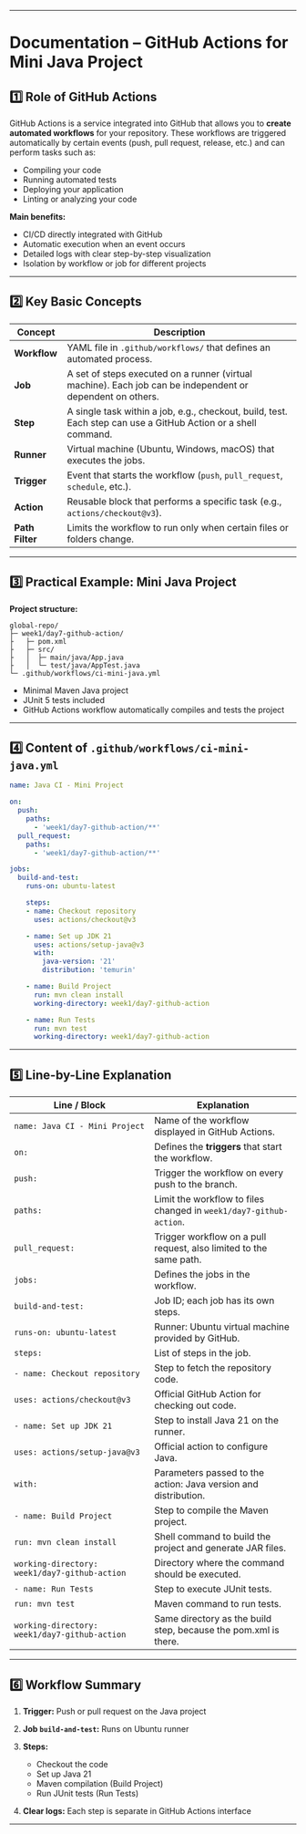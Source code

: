 
---

# Documentation – GitHub Actions for Mini Java Project

## 1️⃣ Role of GitHub Actions

GitHub Actions is a service integrated into GitHub that allows you to **create automated workflows** for your repository.
These workflows are triggered automatically by certain events (push, pull request, release, etc.) and can perform tasks such as:

* Compiling your code
* Running automated tests
* Deploying your application
* Linting or analyzing your code

**Main benefits:**

* CI/CD directly integrated with GitHub
* Automatic execution when an event occurs
* Detailed logs with clear step-by-step visualization
* Isolation by workflow or job for different projects

---

## 2️⃣ Key Basic Concepts

| Concept         | Description                                                                                                    |
| --------------- | -------------------------------------------------------------------------------------------------------------- |
| **Workflow**    | YAML file in `.github/workflows/` that defines an automated process.                                           |
| **Job**         | A set of steps executed on a runner (virtual machine). Each job can be independent or dependent on others.     |
| **Step**        | A single task within a job, e.g., checkout, build, test. Each step can use a GitHub Action or a shell command. |
| **Runner**      | Virtual machine (Ubuntu, Windows, macOS) that executes the jobs.                                               |
| **Trigger**     | Event that starts the workflow (`push`, `pull_request`, `schedule`, etc.).                                     |
| **Action**      | Reusable block that performs a specific task (e.g., `actions/checkout@v3`).                                    |
| **Path Filter** | Limits the workflow to run only when certain files or folders change.                                          |

---

## 3️⃣ Practical Example: Mini Java Project

**Project structure:**

```
global-repo/
├─ week1/day7-github-action/
├   ├─ pom.xml
├   ├─ src/
├   │  ├─ main/java/App.java
├   │  └─ test/java/AppTest.java
└─ .github/workflows/ci-mini-java.yml
```

* Minimal Maven Java project
* JUnit 5 tests included
* GitHub Actions workflow automatically compiles and tests the project

---

## 4️⃣ Content of `.github/workflows/ci-mini-java.yml`

```yaml
name: Java CI - Mini Project

on:
  push:
    paths:
      - 'week1/day7-github-action/**'
  pull_request:
    paths:
      - 'week1/day7-github-action/**'

jobs:
  build-and-test:
    runs-on: ubuntu-latest

    steps:
    - name: Checkout repository
      uses: actions/checkout@v3

    - name: Set up JDK 21
      uses: actions/setup-java@v3
      with:
        java-version: '21'
        distribution: 'temurin'

    - name: Build Project
      run: mvn clean install
      working-directory: week1/day7-github-action

    - name: Run Tests
      run: mvn test
      working-directory: week1/day7-github-action
```

---

## 5️⃣ Line-by-Line Explanation

| Line / Block                                  | Explanation                                                        |
| --------------------------------------------- | ------------------------------------------------------------------ |
| `name: Java CI - Mini Project`                | Name of the workflow displayed in GitHub Actions.                  |
| `on:`                                         | Defines the **triggers** that start the workflow.                  |
| `push:`                                       | Trigger the workflow on every push to the branch.                  |
| `paths:`                                      | Limit the workflow to files changed in `week1/day7-github-action`. |
| `pull_request:`                               | Trigger workflow on a pull request, also limited to the same path. |
| `jobs:`                                       | Defines the jobs in the workflow.                                  |
| `build-and-test:`                             | Job ID; each job has its own steps.                                |
| `runs-on: ubuntu-latest`                      | Runner: Ubuntu virtual machine provided by GitHub.                 |
| `steps:`                                      | List of steps in the job.                                          |
| `- name: Checkout repository`                 | Step to fetch the repository code.                                 |
| `uses: actions/checkout@v3`                   | Official GitHub Action for checking out code.                      |
| `- name: Set up JDK 21`                       | Step to install Java 21 on the runner.                             |
| `uses: actions/setup-java@v3`                 | Official action to configure Java.                                 |
| `with:`                                       | Parameters passed to the action: Java version and distribution.    |
| `- name: Build Project`                       | Step to compile the Maven project.                                 |
| `run: mvn clean install`                      | Shell command to build the project and generate JAR files.         |
| `working-directory: week1/day7-github-action` | Directory where the command should be executed.                    |
| `- name: Run Tests`                           | Step to execute JUnit tests.                                       |
| `run: mvn test`                               | Maven command to run tests.                                        |
| `working-directory: week1/day7-github-action` | Same directory as the build step, because the pom.xml is there.    |

---

## 6️⃣ Workflow Summary

1. **Trigger:** Push or pull request on the Java project
2. **Job `build-and-test`:** Runs on Ubuntu runner
3. **Steps:**

   * Checkout the code
   * Set up Java 21
   * Maven compilation (Build Project)
   * Run JUnit tests (Run Tests)
4. **Clear logs:** Each step is separate in GitHub Actions interface

---

